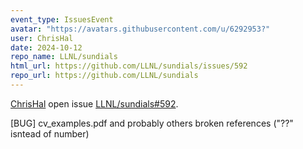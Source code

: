 ```yaml
---
event_type: IssuesEvent
avatar: "https://avatars.githubusercontent.com/u/6292953?"
user: ChrisHal
date: 2024-10-12
repo_name: LLNL/sundials
html_url: https://github.com/LLNL/sundials/issues/592
repo_url: https://github.com/LLNL/sundials
---
```


<a href='https://github.com/ChrisHal' target='_blank'>ChrisHal</a> open issue <a href='https://github.com/LLNL/sundials/issues/592' target='_blank'>LLNL/sundials#592</a>.

<p>[BUG] cv_examples.pdf and probably others broken references ("??" isntead of number)</p><small><!--...</small><a href='https://github.com/LLNL/sundials/issues/592' target='_blank'>View Comment</a>